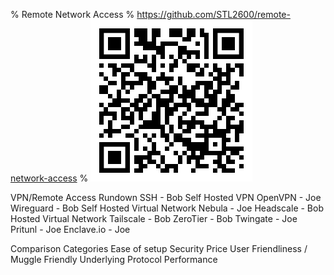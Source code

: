 % Remote Network Access 
% https://github.com/STL2600/remote-network-access
% ![Link to Talk](images/qr-code.png) 

VPN/Remote Access Rundown
SSH - Bob
Self Hosted VPN
OpenVPN - Joe
Wireguard - Bob
Self Hosted Virtual Network
Nebula - Joe
Headscale - Bob
Hosted Virtual Network
Tailscale - Bob
ZeroTier - Bob
Twingate - Joe
Pritunl - Joe
Enclave.io - Joe

Comparison Categories
Ease of setup
Security
Price
User Friendliness / Muggle Friendly
Underlying Protocol
Performance


